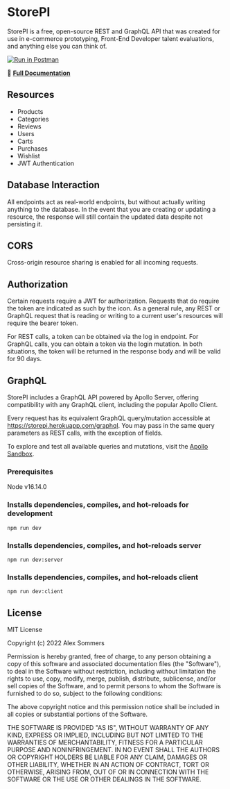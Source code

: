 # StorePI

StorePI is a free, open-source REST and GraphQL API that was created for use in e-commerce prototyping, Front-End Developer talent evaluations, and anything else you can think of.

[![Run in Postman](https://run.pstmn.io/button.svg)](https://app.getpostman.com/run-collection/12907395-876b1330-5f7c-4897-ab79-0603acc76801?action=collection%2Ffork&collection-url=entityId%3D12907395-876b1330-5f7c-4897-ab79-0603acc76801%26entityType%3Dcollection%26workspaceId%3D526243f7-f864-4c95-a9d4-92825249cad6#?env%5BProd%3A%20StorePI%5D=W3sia2V5IjoiVVJMIiwidmFsdWUiOiJodHRwczovL3N0b3JlcGkuaGVyb2t1YXBwLmNvbSIsImVuYWJsZWQiOnRydWUsInR5cGUiOiJkZWZhdWx0In0seyJrZXkiOiJwYXNzd29yZCIsInZhbHVlIjoicGFzc3dvcmQiLCJlbmFibGVkIjp0cnVlLCJ0eXBlIjoiZGVmYXVsdCJ9LHsia2V5Ijoiand0IiwidmFsdWUiOiIiLCJlbmFibGVkIjp0cnVlLCJ0eXBlIjoiYW55In1d)

🔗 **[Full Documentation](https://storepi.herokuapp.com)**

## Resources

- Products
- Categories
- Reviews
- Users
- Carts
- Purchases
- Wishlist
- JWT Authentication

## Database Interaction

All endpoints act as real-world endpoints, but without actually writing anything to the database. In the event that you are creating or updating a resource, the response will still contain the updated data despite not persisting it.

## CORS

Cross-origin resource sharing is enabled for all incoming requests.

## Authorization

Certain requests require a JWT for authorization. Requests that do require the token are indicated as such by the icon. As a general rule, any REST or GraphQL request that is reading or writing to a current user's resources will require the bearer token.

For REST calls, a token can be obtained via the log in endpoint. For GraphQL calls, you can obtain a token via the login mutation. In both situations, the token will be returned in the response body and will be valid for 90 days.

## GraphQL

StorePI includes a GraphQL API powered by Apollo Server, offering compatibility with any GraphQL client, including the popular Apollo Client.

Every request has its equivalent GraphQL query/mutation accessible at https://storepi.herokuapp.com/graphql. You may pass in the same query parameters as REST calls, with the exception of fields.

To explore and test all available queries and mutations, visit the [Apollo Sandbox](https://studio.apollographql.com/sandbox/explorer/?endpoint=https://storepi.herokuapp.com/graphql).

### Prerequisites

Node v16.14.0

### Installs dependencies, compiles, and hot-reloads for development

```
npm run dev
```

### Installs dependencies, compiles, and hot-reloads server

```
npm run dev:server
```

### Installs dependencies, compiles, and hot-reloads client

```
npm run dev:client
```

## License

MIT License

Copyright (c) 2022 Alex Sommers

Permission is hereby granted, free of charge, to any person obtaining a copy
of this software and associated documentation files (the "Software"), to deal
in the Software without restriction, including without limitation the rights
to use, copy, modify, merge, publish, distribute, sublicense, and/or sell
copies of the Software, and to permit persons to whom the Software is
furnished to do so, subject to the following conditions:

The above copyright notice and this permission notice shall be included in all
copies or substantial portions of the Software.

THE SOFTWARE IS PROVIDED "AS IS", WITHOUT WARRANTY OF ANY KIND, EXPRESS OR
IMPLIED, INCLUDING BUT NOT LIMITED TO THE WARRANTIES OF MERCHANTABILITY,
FITNESS FOR A PARTICULAR PURPOSE AND NONINFRINGEMENT. IN NO EVENT SHALL THE
AUTHORS OR COPYRIGHT HOLDERS BE LIABLE FOR ANY CLAIM, DAMAGES OR OTHER
LIABILITY, WHETHER IN AN ACTION OF CONTRACT, TORT OR OTHERWISE, ARISING FROM,
OUT OF OR IN CONNECTION WITH THE SOFTWARE OR THE USE OR OTHER DEALINGS IN THE
SOFTWARE.
